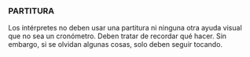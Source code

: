 ### PARTITURA

Los intérpretes no deben usar una partitura ni ninguna otra ayuda visual que no sea un cronómetro. Deben tratar de recordar qué hacer. Sin embargo, si se olvidan algunas cosas, solo deben seguir tocando.